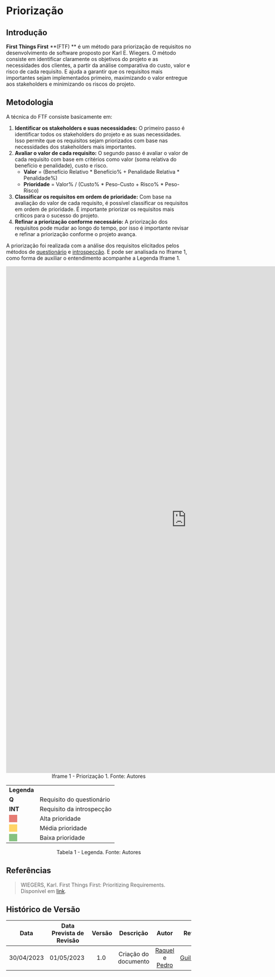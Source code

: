 # Priorização 

## Introdução
**First Things First** **(FTF) ** é um método para priorização de requisitos no desenvolvimento de software proposto por Karl E. Wiegers. O método consiste em identificar claramente os objetivos do projeto e as necessidades dos clientes, a partir da análise comparativa do custo, valor e risco de cada requisito. E ajuda a garantir que os requisitos mais importantes sejam implementados primeiro, maximizando o valor entregue aos stakeholders e minimizando os riscos do projeto.

## Metodologia
A técnica do FTF consiste basicamente em:

1. **Identificar os stakeholders e suas necessidades:** O primeiro passo é identificar todos os stakeholders do projeto e as suas necessidades. Isso permite que os requisitos sejam priorizados com base nas necessidades dos stakeholders mais importantes.
2. **Avaliar o valor de cada requisito:** O segundo passo é avaliar o valor de cada requisito com base em critérios como valor (soma relativa do benefício e penalidade), custo e risco.
    - **Valor** = (Benefício Relativo * Benefício% + Penalidade Relativa * Penalidade%)
    - **Prioridade** = Valor% / (Custo% * Peso-Custo + Risco% * Peso-Risco)
3. **Classificar os requisitos em ordem de prioridade:** Com base na avaliação do valor de cada requisito, é possível classificar os requisitos em ordem de prioridade. É importante priorizar os requisitos mais críticos para o sucesso do projeto.
4. **Refinar a priorização conforme necessário:** A priorização dos requisitos pode mudar ao longo do tempo, por isso é importante revisar e refinar a priorização conforme o projeto avança.


A priorização foi realizada com a análise dos requisitos elicitados pelos métodos de [questionário](https://requisitos-de-software.github.io/2023.1-Caesb/Elicitacao/questionario/) e [introspecção](https://requisitos-de-software.github.io/2023.1-Caesb/Elicitacao/introspeccao). E pode ser analisada no Iframe 1, como forma de auxiliar o entendimento acompanhe a Legenda Iframe 1.

<iframe src="https://docs.google.com/spreadsheets/d/e/2PACX-1vShz1C17Dm7EovR5B8yPn-27qDseKO1yYnNFOtmSTN3poSaEmyaHRzTXM78jlE9kgvdbEEJYV_4RKGZ/pubhtml?gid=0&amp;single=true&amp;widget=true&amp;headers=false" width="980" height="1380" frameborder="0"></iframe>

<center>Iframe 1 - Priorização 1. Fonte: Autores</center>

<div align="center">
    <table>
    <tr>
        <td><b>Legenda</b></td>
        <td></td>
    </tr>
    <tr>
        <td><b>Q</b></td>
        <td>Requisito do questionário</td>
    </tr>
    <tr>
        <td><b>INT</b></td>
        <td>Requisito da introspecção</td>
    </tr>
    <tr>
        <td><text style="background-color: #E67C73; color: #E67C73" >___</text></td>
        <td>Alta prioridade</td>
    </tr>
    <tr>
        <td><text style="background-color: #FFD466; color: #FFD466" >___</text></td>
        <td>Média prioridade</td>
    </tr>
    <tr>
        <td><text style="background-color: #86C280; color: #86C280" >___</text></td>
        <td>Baixa prioridade</td>
    </tr>
    </table>
    <p>Tabela 1 - Legenda. Fonte: Autores</p>
</div>

## Referências
> WIEGERS, Karl. First Things First: Prioritizing Requirements. Disponível em [link](https://www.processimpact.com/articles/prioritizing.pdf).

## Histórico de Versão

| Data | Data Prevista de Revisão | Versão | Descrição | Autor | Revisor |
| :--: | :--: | :--: | :--: | :--: | :--: |
| 30/04/2023 | 01/05/2023 |  1.0   | Criação do documento | [Raquel](https://github.com/raqueleucaria) e [Pedro](https://github.com/pedrobarbosaocb) | [Guilherme](https://github.com/guilhermekishimoto) |



